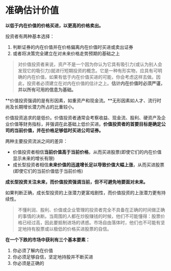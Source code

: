 # 准确估计价值

**以低于内在价值的价格买进，以更高的价格卖出。**

投资者有两种基本选择：

1. 判断证券的内在价值并在价格偏离内在价值时买进或卖出证券
2. 或者将决策完全建立在对未来价格走势预期的基础之上

> 对价值投资者来说，资产不是一个因为你认为它具有吸引力(或认为别人会发现它的吸引力)就进行短期投资的概念。它是一种有形实物，应具有可明确的内在价值，如果有低于内在价值买进的可能，你会考虑这样去做。因此，投资者必须建立在对内在价值的估计之上。**估计内在价值时必须严谨，并以所有可用的信息为基础。**

**价值投资强调的是有形因素，如重资产和现金流。**无形因素如人才、流行时尚及长期增长潜力所占的比重较小。

价值投资追求的是低价。价值投资者通常会考察收益、现金流、股利、硬资产及企业价值等财务指标，并强调在此基础上低价买进。**价值投资者的首要目标是确定公司的当前价值，并在价格足够低时买进公司证券。**

两种主要投资流派之间的差异：

- 价值投资者相信**当前价值高于当前价格**，从而买进股票(即使它们的内在价值显示未来的增长有限)
- 成长型投资者相信**未来价值的迅速增长足以导致价值大幅上涨**，从而买进股票(即使它们的当前价值低于当前价格)

**成长型投资关注未来，而价值投资强调当前，但不可避免地要面对未来。**

如果判断正确，成长型投资的上涨潜力更富戏剧性，而价值投资的上涨潜力更有持续性。

> 不懂利润、股利、价值或企业管理的投资者完全不具备在正确的时间做正确的事情的决断。当周围的人都在炒股赚钱的时候，他们不可能懂得：股票价格已经过高，因此要抵制进场的诱惑。市场自由落体时，他们也不可能有坚定地持有股票或以极低的价格买进股票的自信。

**在一个下跌的市场中获利有三个基本要素：**

1. 你必须了解内在价值
2. 你必须足够自信，坚定地持股并不断买进
3. 你必须是正确的